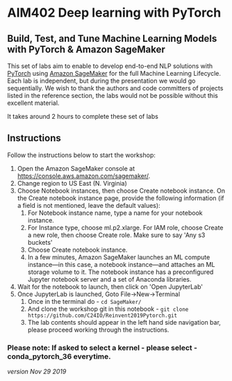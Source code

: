 # AIM402 Deep learning with PyTorch

## Build, Test, and Tune Machine Learning Models with PyTorch & Amazon SageMaker

This set of labs aim to enable to develop end-to-end NLP solutions with [PyTorch](pytorch.org) using  [Amazon SageMaker](https://aws.amazon.com/sagemaker/) 
for the full Machine Learning Lifecycle. Each lab is independent, but during the presentation we would go sequentially. 
We wish to thank the authors and code committers of projects listed in the reference section, the labs would not be possible without this 
excellent material. 

It takes around 2 hours to complete these set of labs

## Instructions

Follow the instructions below to start the workshop:

1. Open the Amazon SageMaker console at https://console.aws.amazon.com/sagemaker/.
1. Change region to US East (N. Virginia)
1. Choose Notebook instances, then choose Create notebook instance.
On the Create notebook instance page, provide the following information (if a field is not mentioned, leave the default values):
    1. For Notebook instance name, type a name for your notebook instance.
    1. For Instance type, choose ml.p2.xlarge.
    For IAM role, choose Create a new role, then choose Create role. Make sure to say 'Any s3 buckets'
    1. Choose Create notebook instance.
    1. In a few minutes, Amazon SageMaker launches an ML compute instance—in this case, a notebook instance—and attaches an ML storage volume to it. 
    The notebook instance has a preconfigured Jupyter notebook server and a set of Anaconda libraries.
1. Wait for the notebook to launch, then click on 'Open JupyterLab'
1. Once JupyterLab is launched, Goto File->New->Terminal
   1. Once in the terminal do - `cd SageMaker/`
   1. And clone the workshop git in this notebook - `git clone https://github.com/C24IO/Reinvent2019Pytorch.git`
   1. The lab contents should appear in the left hand side navigation bar, please proceed working through the instructions.
   
### Please note: If asked to select a kernel - please select - conda_pytorch_36 everytime.
   
_version Nov 29 2019_


